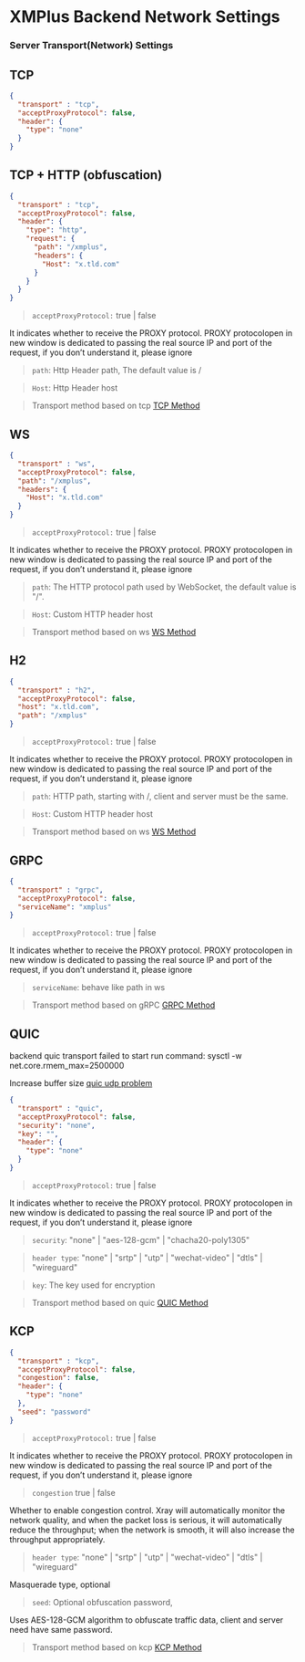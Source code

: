 # XMPlus Backend Network Settings

### Server Transport(Network) Settings 

## TCP

```json
{
  "transport" : "tcp",
  "acceptProxyProtocol": false,
  "header": {
    "type": "none"
  }
}
```

## TCP + HTTP (obfuscation)

```json
{
  "transport" : "tcp",
  "acceptProxyProtocol": false,
  "header": {
    "type": "http",
    "request": {
      "path": "/xmplus",
      "headers": {
        "Host": "x.tld.com"
      }
    }
  }
}
```
> `acceptProxyProtocol:` true | false

It indicates whether to receive the PROXY protocol. PROXY protocolopen in new window is dedicated to passing the real source IP and port of the request, if you don’t understand it, please ignore

> `path`: Http Header path, The default value is /

> `Host`: Http Header host

> Transport method based on tcp [TCP Method](https://xtls.github.io/Xray-docs-next/config/transports/tcp.html)


## WS

```json
{
  "transport" : "ws",
  "acceptProxyProtocol": false,
  "path": "/xmplus",
  "headers": {
    "Host": "x.tld.com"
  }
}
```
> `acceptProxyProtocol:` true | false

It indicates whether to receive the PROXY protocol. PROXY protocolopen in new window is dedicated to passing the real source IP and port of the request, if you don’t understand it, please ignore

> `path`: The HTTP protocol path used by WebSocket, the default value is "/".

> `Host`: Custom HTTP header host

> Transport method based on ws [WS Method](https://xtls.github.io/Xray-docs-next/config/transports/websocket.html)

## H2

```json
{
  "transport" : "h2",
  "acceptProxyProtocol": false,
  "host": "x.tld.com",
  "path": "/xmplus"
}
```
> `acceptProxyProtocol:` true | false

It indicates whether to receive the PROXY protocol. PROXY protocolopen in new window is dedicated to passing the real source IP and port of the request, if you don’t understand it, please ignore

> `path`: HTTP path, starting with /, client and server must be the same.

> `Host`: Custom HTTP header host

> Transport method based on ws [WS Method](https://xtls.github.io/Xray-docs-next/config/transports/h2.html)


## GRPC

```json
{
  "transport" : "grpc",
  "acceptProxyProtocol": false,
  "serviceName": "xmplus"
}
```

> `acceptProxyProtocol:` true | false

It indicates whether to receive the PROXY protocol. PROXY protocolopen in new window is dedicated to passing the real source IP and port of the request, if you don’t understand it, please ignore

> `serviceName`: behave like path in ws

> Transport method based on gRPC [GRPC Method](https://xtls.github.io/Xray-docs-next/config/transports/grpc.html)


## QUIC

backend quic transport failed to start run command: sysctl -w net.core.rmem_max=2500000 

Increase buffer size [quic udp problem](https://github.com/lucas-clemente/quic-go/wiki/UDP-Receive-Buffer-Size)

```json
{
  "transport" : "quic",
  "acceptProxyProtocol": false,
  "security": "none",
  "key": "",
  "header": {
    "type": "none"
  }
}
```

> `acceptProxyProtocol:` true | false

It indicates whether to receive the PROXY protocol. PROXY protocolopen in new window is dedicated to passing the real source IP and port of the request, if you don’t understand it, please ignore

> `security`: "none" | "aes-128-gcm" | "chacha20-poly1305"

> `header type`: "none" | "srtp" | "utp" | "wechat-video" | "dtls" | "wireguard"

> `key`: The key used for encryption

> Transport method based on quic [QUIC Method](https://xtls.github.io/Xray-docs-next/config/transports/quic.html)

## KCP

```json
{
  "transport" : "kcp",
  "acceptProxyProtocol": false,
  "congestion": false,
  "header": {
    "type": "none"
  },
  "seed": "password"
}
```
> `acceptProxyProtocol:` true | false

It indicates whether to receive the PROXY protocol. PROXY protocolopen in new window is dedicated to passing the real source IP and port of the request, if you don’t understand it, please ignore

> `congestion` true | false

Whether to enable congestion control. Xray will automatically monitor the network quality, and when the packet loss is serious, it will automatically reduce the throughput; when the network is smooth, it will also increase the throughput appropriately.

> `header type`: "none" | "srtp" | "utp" | "wechat-video" | "dtls" | "wireguard"

Masquerade type, optional

> `seed`: Optional obfuscation password, 

Uses AES-128-GCM algorithm to obfuscate traffic data, client and server need have same password.

> Transport method based on kcp [KCP Method](https://xtls.github.io/Xray-docs-next/config/transports/mkcp.html)
